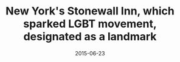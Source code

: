 ---
layout: post
title:  "New York's Stonewall Inn, which sparked LGBT movement, designated as a landmark"
date:   2015-06-23 
link: http://www.latimes.com/nation/nationnow/la-na-nn-stonewall-inn-landmark-20150623-story.html
type: link
---